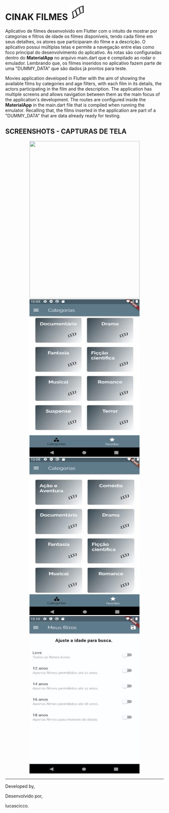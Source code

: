 # CINAK FILMES  <img src="assets/images/movie.png" width=50 height=50>

Aplicativo de filmes desenvolvido em Flutter com o intuito de mostrar por categorias e filtros de idade os filmes disponíveis, tendo cada filme em seus detalhes, os atores que participaram do filme e a descrição. O aplicativo possui múltiplas telas e permite a navegação entre elas como foco principal do desenvolvimento do aplicativo. 
As rotas são configuradas dentro do **MaterialApp** no arquivo main.dart que é compilado ao rodar o emulador. Lembrando que, os filmes inseridos no aplicativo fazem parte de uma "DUMMY_DATA" que são dados já prontos para teste.

Movies application developed in Flutter with the aim of showing the available films by categories and age filters, with each film in its details, the actors participating in the film and the description. The application has multiple screens and allows navigation between them as the main focus of the application's development.
The routes are configured inside the **MaterialApp** in the main.dart file that is compiled when running the emulator. Recalling that, the films inserted in the application are part of a "DUMMY_DATA" that are data already ready for testing. 

## SCREENSHOTS - CAPTURAS DE TELA

<p align=center> 
    <span>
        <img src="assets/screenshots/page1.gif" width=350 height=500/>
        <img src="assets/screenshots/page2.gif" width=350 height=500/>
    </span>
    <br/>
    <span>
        <img src="assets/screenshots/page3.gif" width=350 height=500/>
        <img src="assets/screenshots/page4.gif" width=350 height=500/>
    </span>
</p>

<hr/>

Developed by,

Desenvolvido por,

lucascicco.


